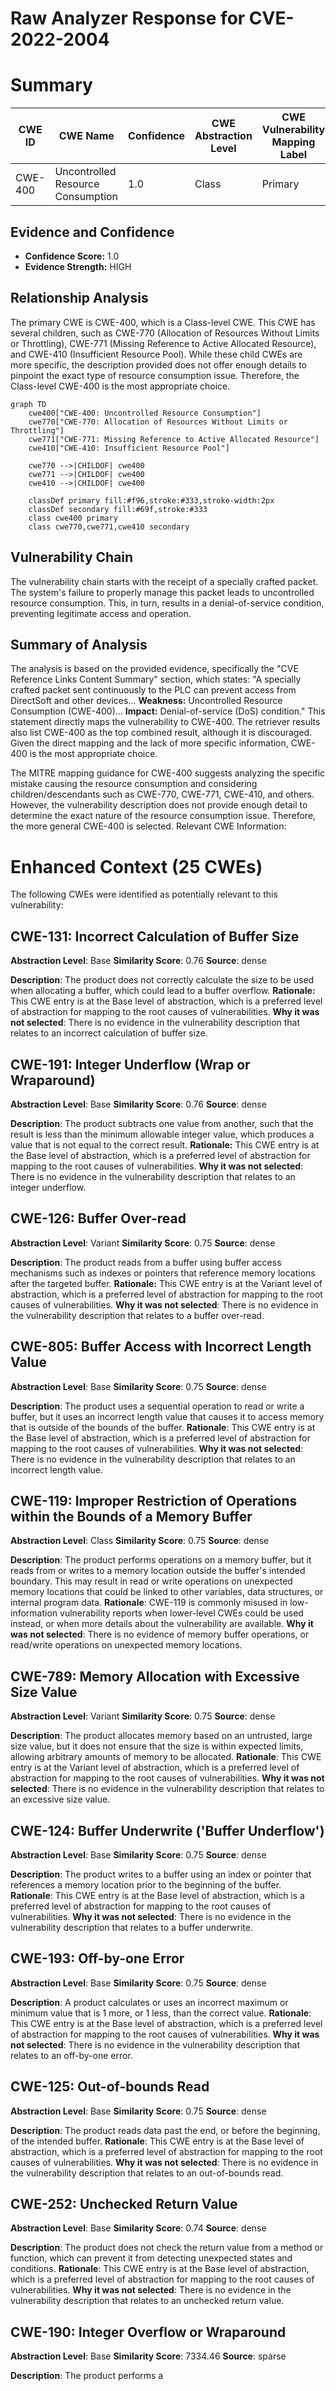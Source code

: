 # Raw Analyzer Response for CVE-2022-2004

# Summary
| CWE ID | CWE Name | Confidence | CWE Abstraction Level | CWE Vulnerability Mapping Label | CWE-Vulnerability Mapping Notes |
|---|---|---|---|---|---|
| CWE-400 | Uncontrolled Resource Consumption | 1.0 | Class | Primary | Allowed |

## Evidence and Confidence

*   **Confidence Score:** 1.0
*   **Evidence Strength:** HIGH

## Relationship Analysis
The primary CWE is CWE-400, which is a Class-level CWE. This CWE has several children, such as CWE-770 (Allocation of Resources Without Limits or Throttling), CWE-771 (Missing Reference to Active Allocated Resource), and CWE-410 (Insufficient Resource Pool). While these child CWEs are more specific, the description provided does not offer enough details to pinpoint the exact type of resource consumption issue. Therefore, the Class-level CWE-400 is the most appropriate choice.

```mermaid
graph TD
    cwe400["CWE-400: Uncontrolled Resource Consumption"]
    cwe770["CWE-770: Allocation of Resources Without Limits or Throttling"]
    cwe771["CWE-771: Missing Reference to Active Allocated Resource"]
    cwe410["CWE-410: Insufficient Resource Pool"]

    cwe770 -->|CHILDOF| cwe400
    cwe771 -->|CHILDOF| cwe400
    cwe410 -->|CHILDOF| cwe400

    classDef primary fill:#f96,stroke:#333,stroke-width:2px
    classDef secondary fill:#69f,stroke:#333
    class cwe400 primary
    class cwe770,cwe771,cwe410 secondary
```

## Vulnerability Chain
The vulnerability chain starts with the receipt of a specially crafted packet. The system's failure to properly manage this packet leads to uncontrolled resource consumption. This, in turn, results in a denial-of-service condition, preventing legitimate access and operation.

## Summary of Analysis
The analysis is based on the provided evidence, specifically the "CVE Reference Links Content Summary" section, which states: "A specially crafted packet sent continuously to the PLC can prevent access from DirectSoft and other devices... **Weakness:** Uncontrolled Resource Consumption (CWE-400)... **Impact:** Denial-of-service (DoS) condition." This statement directly maps the vulnerability to CWE-400. The retriever results also list CWE-400 as the top combined result, although it is discouraged. Given the direct mapping and the lack of more specific information, CWE-400 is the most appropriate choice.

The MITRE mapping guidance for CWE-400 suggests analyzing the specific mistake causing the resource consumption and considering children/descendants such as CWE-770, CWE-771, CWE-410, and others. However, the vulnerability description does not provide enough detail to determine the exact nature of the resource consumption issue. Therefore, the more general CWE-400 is selected.
Relevant CWE Information:

# Enhanced Context (25 CWEs)
The following CWEs were identified as potentially relevant to this vulnerability:

## CWE-131: Incorrect Calculation of Buffer Size
**Abstraction Level**: Base
**Similarity Score**: 0.76
**Source**: dense

**Description**:
The product does not correctly calculate the size to be used when allocating a buffer, which could lead to a buffer overflow.
**Rationale:** This CWE entry is at the Base level of abstraction, which is a preferred level of abstraction for mapping to the root causes of vulnerabilities.
**Why it was not selected**: There is no evidence in the vulnerability description that relates to an incorrect calculation of buffer size.

## CWE-191: Integer Underflow (Wrap or Wraparound)
**Abstraction Level**: Base
**Similarity Score**: 0.76
**Source**: dense

**Description**:
The product subtracts one value from another, such that the result is less than the minimum allowable integer value, which produces a value that is not equal to the correct result.
**Rationale:** This CWE entry is at the Base level of abstraction, which is a preferred level of abstraction for mapping to the root causes of vulnerabilities.
**Why it was not selected**: There is no evidence in the vulnerability description that relates to an integer underflow.

## CWE-126: Buffer Over-read
**Abstraction Level**: Variant
**Similarity Score**: 0.75
**Source**: dense

**Description**:
The product reads from a buffer using buffer access mechanisms such as indexes or pointers that reference memory locations after the targeted buffer.
**Rationale:** This CWE entry is at the Variant level of abstraction, which is a preferred level of abstraction for mapping to the root causes of vulnerabilities.
**Why it was not selected**: There is no evidence in the vulnerability description that relates to a buffer over-read.

## CWE-805: Buffer Access with Incorrect Length Value
**Abstraction Level**: Base
**Similarity Score**: 0.75
**Source**: dense

**Description**:
The product uses a sequential operation to read or write a buffer, but it uses an incorrect length value that causes it to access memory that is outside of the bounds of the buffer.
**Rationale**: This CWE entry is at the Base level of abstraction, which is a preferred level of abstraction for mapping to the root causes of vulnerabilities.
**Why it was not selected**: There is no evidence in the vulnerability description that relates to an incorrect length value.

## CWE-119: Improper Restriction of Operations within the Bounds of a Memory Buffer
**Abstraction Level**: Class
**Similarity Score**: 0.75
**Source**: dense

**Description**:
The product performs operations on a memory buffer, but it reads from or writes to a memory location outside the buffer's intended boundary. This may result in read or write operations on unexpected memory locations that could be linked to other variables, data structures, or internal program data.
**Rationale**: CWE-119 is commonly misused in low-information vulnerability reports when lower-level CWEs could be used instead, or when more details about the vulnerability are available.
**Why it was not selected**: There is no evidence of memory buffer operations, or read/write operations on unexpected memory locations.

## CWE-789: Memory Allocation with Excessive Size Value
**Abstraction Level**: Variant
**Similarity Score**: 0.75
**Source**: dense

**Description**:
The product allocates memory based on an untrusted, large size value, but it does not ensure that the size is within expected limits, allowing arbitrary amounts of memory to be allocated.
**Rationale**: This CWE entry is at the Variant level of abstraction, which is a preferred level of abstraction for mapping to the root causes of vulnerabilities.
**Why it was not selected**: There is no evidence in the vulnerability description that relates to an excessive size value.

## CWE-124: Buffer Underwrite ('Buffer Underflow')
**Abstraction Level**: Base
**Similarity Score**: 0.75
**Source**: dense

**Description**:
The product writes to a buffer using an index or pointer that references a memory location prior to the beginning of the buffer.
**Rationale**: This CWE entry is at the Base level of abstraction, which is a preferred level of abstraction for mapping to the root causes of vulnerabilities.
**Why it was not selected**: There is no evidence in the vulnerability description that relates to a buffer underwrite.

## CWE-193: Off-by-one Error
**Abstraction Level**: Base
**Similarity Score**: 0.75
**Source**: dense

**Description**:
A product calculates or uses an incorrect maximum or minimum value that is 1 more, or 1 less, than the correct value.
**Rationale**: This CWE entry is at the Base level of abstraction, which is a preferred level of abstraction for mapping to the root causes of vulnerabilities.
**Why it was not selected**: There is no evidence in the vulnerability description that relates to an off-by-one error.

## CWE-125: Out-of-bounds Read
**Abstraction Level**: Base
**Similarity Score**: 0.75
**Source**: dense

**Description**:
The product reads data past the end, or before the beginning, of the intended buffer.
**Rationale**: This CWE entry is at the Base level of abstraction, which is a preferred level of abstraction for mapping to the root causes of vulnerabilities.
**Why it was not selected**: There is no evidence in the vulnerability description that relates to an out-of-bounds read.

## CWE-252: Unchecked Return Value
**Abstraction Level**: Base
**Similarity Score**: 0.74
**Source**: dense

**Description**:
The product does not check the return value from a method or function, which can prevent it from detecting unexpected states and conditions.
**Rationale**: This CWE entry is at the Base level of abstraction, which is a preferred level of abstraction for mapping to the root causes of vulnerabilities.
**Why it was not selected**: There is no evidence in the vulnerability description that relates to an unchecked return value.

## CWE-190: Integer Overflow or Wraparound
**Abstraction Level**: Base
**Similarity Score**: 7334.46
**Source**: sparse

**Description**:
The product performs a